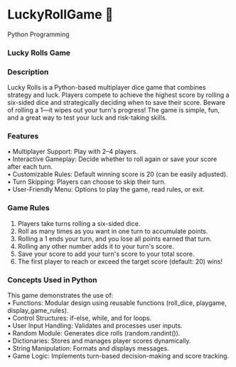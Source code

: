 # LuckyRollGame 🎲
Python Programming 
### Lucky Rolls Game 
### Description
Lucky Rolls is a Python-based multiplayer dice game that combines strategy and luck. Players compete to achieve the highest score by rolling a six-sided dice and strategically deciding when to save their score. Beware of rolling a 1—it wipes out your turn's progress! The game is simple, fun, and a great way to test your luck and risk-taking skills. <br>
### Features
•	Multiplayer Support: Play with 2–4 players. <br>
•	Interactive Gameplay: Decide whether to roll again or save your score after each turn. <br>
•	Customizable Rules: Default winning score is 20 (can be easily adjusted). <br>
•	Turn Skipping: Players can choose to skip their turn. <br>
•	User-Friendly Menu: Options to play the game, read rules, or exit. <br>
### Game Rules
1.	Players take turns rolling a six-sided dice. <br>
2.	Roll as many times as you want in one turn to accumulate points. <br>
3.	Rolling a 1 ends your turn, and you lose all points earned that turn. <br>
4.	Rolling any other number adds it to your turn's score. <br>
5.	Save your score to add your turn's score to your total score. <br>
6.	The first player to reach or exceed the target score (default: 20) wins! <br>
### Concepts Used in Python
This game demonstrates the use of: <br>
•	Functions: Modular design using reusable functions (roll_dice, playgame, display_game_rules). <br>
•	Control Structures: if-else, while, and for loops. <br>
•	User Input Handling: Validates and processes user inputs. <br>
•	Random Module: Generates dice rolls (random.randint()).<br>
•	Dictionaries: Stores and manages player scores dynamically. <br>
•	String Manipulation: Formats and displays messages. <br>
•	Game Logic: Implements turn-based decision-making and score tracking. <br>
